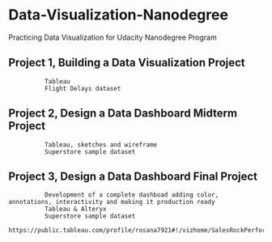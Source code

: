 # Data-Visualization-Nanodegree

Practicing Data Visualization for Udacity Nanodegree Program

## Project 1, Building a Data Visualization Project
              Tableau
              Flight Delays dataset
              
## Project 2, Design a Data Dashboard Midterm Project
              Tableau, sketches and wireframe
              Superstore sample dataset
              
## Project 3, Design a Data Dashboard Final Project
              Development of a complete dashboad adding color, annotations, interactivity and making it production ready
              Tableau & Alteryx
              Superstore sample dataset
              https://public.tableau.com/profile/rosana7921#!/vizhome/SalesRockPerformance/Performance
